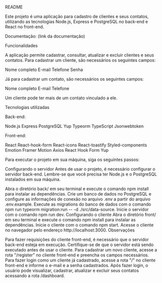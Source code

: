 README 

Este projeto é uma aplicação para cadastro de clientes e seus contatos, utilizando as tecnologias Node.js, Express e PostgreSQL no back-end e React no front-end.

Documentação: (link da documentação)

Funcionalidades

A aplicação permite cadastrar, consultar, atualizar e excluir clientes e seus contatos. Para cadastrar um cliente, são necessários os seguintes campos:

Nome completo
E-mail
Telefone
Senha

Já para cadastrar um contato, são necessários os seguintes campos:

Nome completo
E-mail
Telefone

Um cliente pode ter mais de um contato vinculado a ele.

Tecnologias utilizadas

Back-end:

Node.js
Express
PostgreSQL
Yup
Typeorm
TypeScript
Jsonwebtoken

Front-end:

React
React-hook-form
React-icons
React-toastify
Styled-components
Emotion
Framer Motion
Axios
React Hook Form
Yup


Para executar o projeto em sua máquina, siga os seguintes passos:

Configurando o servidor
Antes de usar o projeto, é necessário configurar o servidor back-end. Lembre-se que você precisa ter Node.js e o PostgreSQL instalados em sua máquina.

Abra o diretório back/ em seu terminal e execute o comando npm install para instalar as dependências.
Crie um banco de dados no PostgreSQL e configure as informações de conexão no arquivo .env a partir do arquivo .env.example.
Execute as migrations do banco de dados com o comando npm run typeorm migration:run -- -d ./src/data-source.
Inicie o servidor com o comando npm run dev.
Configurando o cliente
Abra o diretório front/ em seu terminal e execute o comando npm install para instalar as dependências.
Inicie o cliente com o comando npm start.
Acesse o cliente no navegador pelo endereço http://localhost:3000.
Observações

Para fazer requisições do cliente front-end, é necessário que o servidor back-end esteja em execução. Certifique-se de que o servidor está sendo executado antes de usar o cliente.
Para cadastrar um novo cliente, acesse a rota "/register" no cliente front-end e preencha os campos necessários.
Para fazer login como um cliente já cadastrado, acesse a rota "/" no cliente front-end e informe o e-mail e a senha cadastrados.
Após fazer login, o usuário pode visualizar, cadastrar, atualizar e excluir seus contatos acessando a rota /dashboard.
